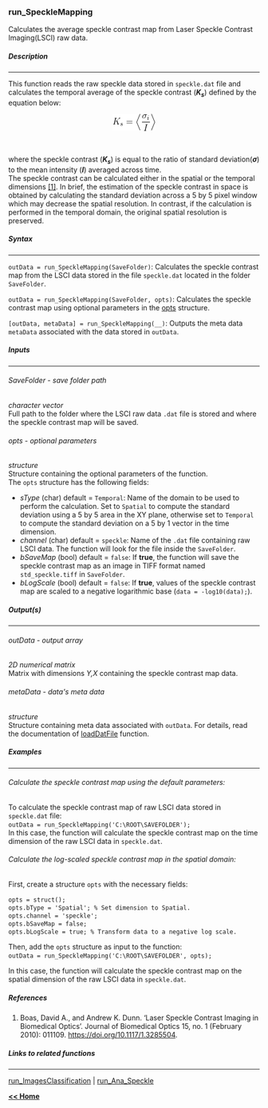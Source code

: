 ### run_SpeckleMapping

Calculates the average speckle contrast map from Laser Speckle Contrast Imaging(LSCI) raw data.

##### Description
___

This function reads the raw speckle data stored in `speckle.dat` file and calculates the temporal average of the speckle contrast (***K<sub>s</sub>***) defined by the equation below:
<p align="center">
<img alt = "Speckle equation" src="../../assets/img/speckle_Eq.png"/>
</p><br>

where the speckle contrast (***K<sub>s</sub>***) is equal to the ratio of standard deviation(***&sigma;***) to the mean intensity (***I***) averaged across time.\
The speckle contrast can be calculated either in the spatial or the temporal dimensions [[1]](https://doi.org/10.1117/1.3285504). In brief, the estimation of the speckle contrast in space is obtained by calculating the standard deviation across a 5 by 5 pixel window which may decrease the spatial resolution. In contrast, if the calculation is performed in the temporal domain, the original spatial resolution is preserved.

##### Syntax
___

`outData = run_SpeckleMapping(SaveFolder)`: Calculates the speckle contrast map from the LSCI data stored in the file `speckle.dat` located in the folder `SaveFolder`.

`outData = run_SpeckleMapping(SaveFolder, opts)`: Calculates the speckle contrast map using optional parameters in the [opts](#opts---optional-parameters) structure.

`[outData, metaData] = run_SpeckleMapping(__)`: Outputs the meta data `metaData` associated with the data stored in `outData`.
##### Inputs
___
###### SaveFolder - save folder path
*character vector*   
Full path to the folder where the LSCI raw data `.dat` file is stored and where the speckle contrast map will be saved.

###### opts - optional parameters
*structure*   
Structure containing the optional parameters of the function.   
The `opts` structure has the following fields:
* *sType* (char) default = `Temporal`: Name of the domain to be used to perform the calculation. Set to `Spatial` to compute the standard deviation using a 5 by 5 area in the XY plane, otherwise set to `Temporal` to compute the standard deviation on a 5 by 1 vector in the time dimension.
* *channel* (char) default = `speckle`: Name of the `.dat` file containing raw LSCI data. The function will look for the file inside the `SaveFolder`.
* *bSaveMap* (bool) default = `false`: If **true**, the function will save the speckle contrast map as an image in TIFF format named `std_speckle.tiff` in `SaveFolder`.
* *bLogScale* (bool) default = `false`: If **true**, values of the speckle contrast map are scaled to a negative logarithmic base (`data = -log10(data);`).

##### Output(s)
___

###### outData - output array
*2D numerical matrix*   
Matrix with dimensions *Y,X* containing the speckle contrast map data.

###### metaData - data's meta data
*structure*   
Structure containing meta data associated with `outData`. For details, read the documentation of [loadDatFile](../../docs/devDocs/loaddatfile.md) function.

##### Examples
___

###### Calculate the speckle contrast map using the default parameters:
To calculate the speckle contrast map of raw LSCI data stored in `speckle.dat` file:\
`outData = run_SpeckleMapping('C:\ROOT\SAVEFOLDER');`\
In this case, the function will calculate the speckle contrast map on the time dimension of the raw LSCI data in `speckle.dat`.

###### Calculate the log-scaled speckle contrast map in the spatial domain:
First, create a structure `opts` with the necessary fields:
```
opts = struct();
opts.bType = 'Spatial'; % Set dimension to Spatial.
opts.channel = 'speckle';
opts.bSaveMap = false;
opts.bLogScale = true; % Transform data to a negative log scale.
```
Then, add the `opts` structure as input to the function:\
`outData = run_SpeckleMapping('C:\ROOT\SAVEFOLDER', opts);`

In this case, the function will calculate the speckle contrast map on the spatial dimension of the raw LSCI data in `speckle.dat`.

##### References
1. Boas, David A., and Andrew K. Dunn. ‘Laser Speckle Contrast Imaging in Biomedical Optics’. Journal of Biomedical Optics 15, no. 1 (February 2010): 011109. https://doi.org/10.1117/1.3285504.

##### Links to related functions
___

[run_ImagesClassification]((../../docs/devDocs/run_imagesclassification.md)) | [run_Ana_Speckle]((../../docs/devDocs/run_ana_speckle.md))


[**<< Home**](../../index.md)
